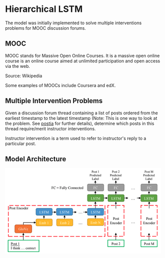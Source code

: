 # Hierarchical LSTM

The model was initially implemented to solve multiple interventions
problems for MOOC discussion forums.

## MOOC

MOOC stands for Massive Open Online Courses. It is a massive open online course
is an online course aimed at unlimited participation and open access via the web.

Source: Wikipedia

Some examples of MOOCs include Coursera and edX.

## Multiple Intervention Problems

Given a discussion forum thread containing a list of posts ordered from the earliest
timestamp to the latest timestamp (Note: This is one way to look at the problem. See
[postia](https://github.com/CT15/postia) for further details), determine which posts
in this thread require/merit instructor interventions.

Instructor intervention is a term used to refer to instructor's reply to a particular
post.

## Model Architecture

![Architecture](/images/architecture.jpg "Hierarchical LSTM architecture")
